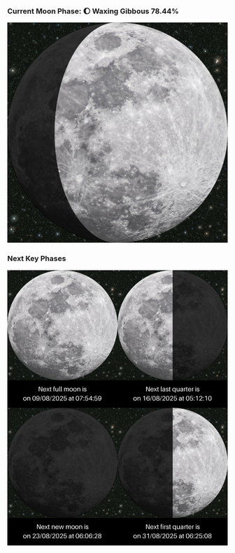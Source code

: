 ### Current Moon Phase: 🌔 Waxing Gibbous 78.44%
![Moon Phase](moonphase.png)
### Next Key Phases
![Gallery](gallery.png)